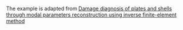 The example is adapted from [Damage diagnosis of plates and shells through modal parameters reconstruction using inverse finite-element method](http://dx.doi.org/10.1177/14759217241249678)
